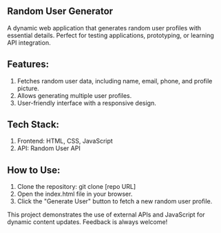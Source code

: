 Random User Generator
---------------------
A dynamic web application that generates random user profiles with essential details. Perfect for testing applications, prototyping, or learning API integration.

Features:
--------
1. Fetches random user data, including name, email, phone, and profile picture.
2. Allows generating multiple user profiles.
3. User-friendly interface with a responsive design.

Tech Stack:
-----------
1. Frontend: HTML, CSS, JavaScript
2. API: Random User API

How to Use:
------------
1. Clone the repository: git clone [repo URL]
2. Open the index.html file in your browser.
3. Click the "Generate User" button to fetch a new random user profile.

This project demonstrates the use of external APIs and JavaScript for dynamic content updates. Feedback is always welcome!
